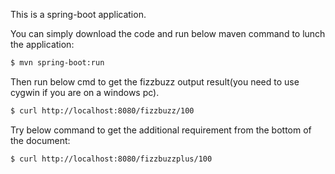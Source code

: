 This is a spring-boot application.

You can simply download the code and run below maven command to lunch the application:

```bash
$ mvn spring-boot:run
```

Then run below cmd to get the fizzbuzz output result(you need to use cygwin if you are on a windows pc).

```bash
$ curl http://localhost:8080/fizzbuzz/100
```

Try below command to get the additional requirement from the bottom of the document:

```bash
$ curl http://localhost:8080/fizzbuzzplus/100
```
